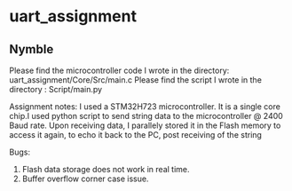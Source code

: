 # uart_assignment
## Nymble

Please find the microcontroller code I wrote in the directory: uart_assignment/Core/Src/main.c
Please find the script I wrote in the directory : Script/main.py

Assignment notes:
I used a STM32H723 microcontroller. It is a single core chip.I used python script to send string data to the microcontroller @ 2400 Baud rate. Upon receiving data, I parallely stored it in the Flash memory to access it again, to echo it back to the PC, post receiving of the string

Bugs:
1. Flash data storage does not work in real time.
2. Buffer overflow corner case issue.
